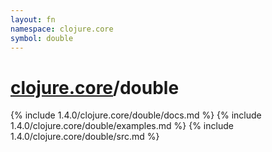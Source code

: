 ```yaml
---
layout: fn
namespace: clojure.core
symbol: double
---
```


# [clojure.core](../)/double

{% include 1.4.0/clojure.core/double/docs.md %}
{% include 1.4.0/clojure.core/double/examples.md %}
{% include 1.4.0/clojure.core/double/src.md %}

